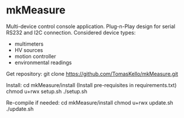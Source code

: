 # mkMeasure
Multi-device control console application. Plug-n-Play design for serial RS232 and I2C connection. Considered device types:  
- multimeters
- HV sources 
- motion controller 
- environmental readings

Get repository:
git clone https://github.com/TomasKello/mkMeasure.git

Install:
cd mkMeasure/install
(Install pre-requisites in requirements.txt)
chmod u+rwx setup.sh
./setup.sh

Re-compile if needed:
cd mkMeasure/install
chmod u+rwx update.sh
./update.sh
